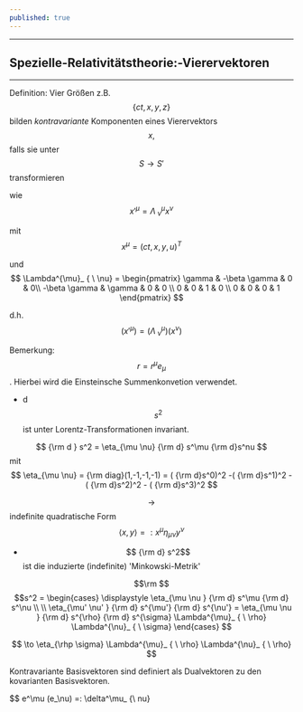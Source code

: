 ```yaml
---
published: true
---
```

---
## Spezielle-Relativitätstheorie:-Vierervektoren

---

Definition: Vier Größen z.B. $$ \{ ct, x,y,z \}$$ bilden _kontravariante_ Komponenten eines Vierervektors $$ x,$$ falls sie unter $$ S \to S' $$ transformieren 

wie $$ x'^{\mu} = \Lambda^{\mu}_ { \ \nu} x^{\nu} $$

mit $$ x^{\mu} = (ct,x,y,u)^{T} $$ 

und $$ \Lambda^{\mu}_ { \ \nu} = \begin{pmatrix} \gamma & -\beta \gamma  & 0 & 0\\ -\beta \gamma & \gamma & 0 & 0 \\ 0 & 0 & 1 & 0  \\ 0 & 0 & 0 & 1 \end{pmatrix}  $$ 

d.h. $$ (x'^{\mu}) = (\Lambda^{\mu}_ { \ \nu} ) (x^\nu)$$

Bemerkung: $$ r = r^\mu e_\mu $$. Hierbei wird die Einsteinsche Summenkonvetion verwendet.

- d$$s^2$$ ist unter Lorentz-Transformationen invariant.

$$ {\rm d } s^2 = \eta_{\mu \nu} {\rm d} s^\mu {\rm d}s^nu $$ mit $$ \eta_{\mu \nu} = {\rm diag}(1,-1,-1,-1) = ( {\rm d}s^0)^2 -( {\rm d}s^1)^2 - ( {\rm d}s^2)^2 - ( {\rm d}s^3)^2 $$

$$ \to $$ indefinite quadratische Form $$ \langle x, y \rangle  =: x^\mu \eta_{\mu \nu} y^\nu $$ 

- $$ {\rm d} s^2$$ ist die induzierte (indefinite) 'Minkowski-Metrik'

$$\rm $$ $$s^2 = \begin{cases} \displaystyle
  \eta_{\mu \nu }  {\rm d} s^\mu {\rm d} s^\nu \\
  \\
  \eta_{\mu' \nu' } {\rm d} s^{\mu'} {\rm d} s^{\nu'} = \eta_{\mu \nu } {\rm d} s^{\rho} {\rm d} s^{\sigma} \Lambda^{\mu}_ { \ \rho} \Lambda^{\nu}_ { \ \sigma}  
\end{cases} $$  

$$ \to  \eta_{\rhp \sigma} \Lambda^{\mu}_ { \ \rho} \Lambda^{\nu}_ { \ \rho}  $$ 

Kontravariante Basisvektoren sind definiert als Dualvektoren zu den kovarianten Basisvektoren.

$$ e^\mu (e_\nu) =: \delta^\mu_ {\ nu} 